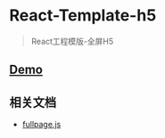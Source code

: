 # React-Template-h5
> React工程模版-全屏H5
## [Demo](https://browniu.github.io/react-template-h5/)
## 相关文档

* [fullpage.js](https://github.com/alvarotrigo/fullPage.js)